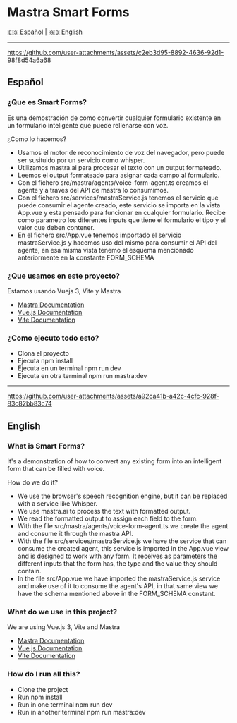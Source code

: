 # Mastra Smart Forms

[🇪🇸 Español](#español) | [🇬🇧 English](#english)

---

https://github.com/user-attachments/assets/c2eb3d95-8892-4636-92d1-98f8d54a6a68

## Español

### ¿Que es Smart Forms?
Es una demostración de como convertir cualquier formulario existente en un formulario inteligente que puede rellenarse con voz.

¿Como lo hacemos?

- Usamos el motor de reconocimiento de voz del navegador, pero puede ser susituido por un servicio como whisper.
- Utilizamos mastra.ai para procesar el texto con un output formateado.
- Leemos el output formateado para asignar cada campo al formulario.
- Con el fichero src/mastra/agents/voice-form-agent.ts creamos el agente y a traves del API de mastra lo consumimos.
- Con el fichero src/services/mastraService.js tenemos el servicio que puede consumir el agente creado, este servicio se importa en la vista App.vue y esta pensado para funcionar en cualquier formulario. Recibe como parametro los diferentes inputs que tiene el formulario el tipo y el valor que deben contener.
- En el fichero src/App.vue tenemos importado el servicio mastraService.js y hacemos uso del mismo para consumir el API del agente, en esa misma vista tenemo el esquema mencionado anteriormente en la constante FORM_SCHEMA

### ¿Que usamos en este proyecto?

Estamos usando Vuejs 3, Vite y Mastra

- [Mastra Documentation](https://mastra.ai/)
- [Vue.js Documentation](https://vuejs.org/)
- [Vite Documentation](https://vitejs.dev/)

### ¿Como ejecuto todo esto?

- Clona el proyecto
- Ejecuta npm install
- Ejecuta en un terminal npm run dev
- Ejecuta en otra terminal npm run mastra:dev

---

https://github.com/user-attachments/assets/a92ca41b-a42c-4cfc-928f-83c82bb83c74

## English

### What is Smart Forms?
It's a demonstration of how to convert any existing form into an intelligent form that can be filled with voice.

How do we do it?

- We use the browser's speech recognition engine, but it can be replaced with a service like Whisper.
- We use mastra.ai to process the text with formatted output.
- We read the formatted output to assign each field to the form.
- With the file src/mastra/agents/voice-form-agent.ts we create the agent and consume it through the mastra API.
- With the file src/services/mastraService.js we have the service that can consume the created agent, this service is imported in the App.vue view and is designed to work with any form. It receives as parameters the different inputs that the form has, the type and the value they should contain.
- In the file src/App.vue we have imported the mastraService.js service and make use of it to consume the agent's API, in that same view we have the schema mentioned above in the FORM_SCHEMA constant.

### What do we use in this project?

We are using Vue.js 3, Vite and Mastra

- [Mastra Documentation](https://mastra.ai/)
- [Vue.js Documentation](https://vuejs.org/)
- [Vite Documentation](https://vitejs.dev/)

### How do I run all this?

- Clone the project
- Run npm install
- Run in one terminal npm run dev
- Run in another terminal npm run mastra:dev
